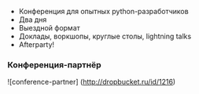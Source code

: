 * Конференция для опытных python-разработчиков
* Два дня
* Выездной формат
* Доклады, воркшопы, круглые столы, lightning talks
* Afterparty!



### Конференция-партнёр
![conference-partner] (http://dropbucket.ru/id/1216)
